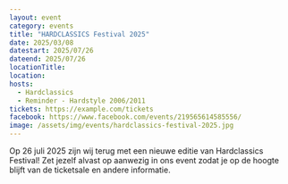 ```yaml
---
layout: event
category: events
title: "HARDCLASSICS Festival 2025"
date: 2025/03/08
datestart: 2025/07/26
dateend: 2025/07/26
locationTitle:
location:
hosts:
  - Hardclassics
  - Reminder - Hardstyle 2006/2011
tickets: https://example.com/tickets
facebook: https://www.facebook.com/events/219565614585556/
image: /assets/img/events/hardclassics-festival-2025.jpg
---
```


Op 26 juli 2025 zijn wij terug met een nieuwe editie van Hardclassics Festival! Zet jezelf alvast op aanwezig in ons event zodat je op de hoogte blijft van de ticketsale en andere informatie.
